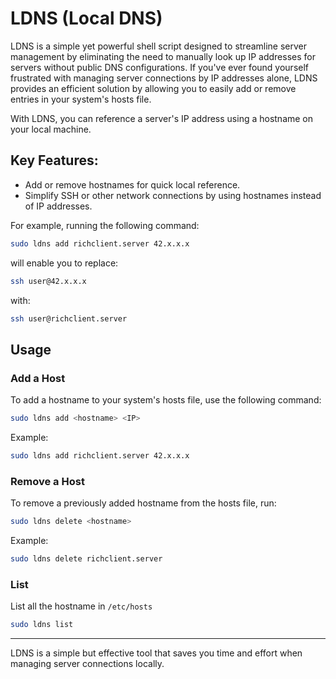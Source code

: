 
# LDNS (Local DNS)

LDNS is a simple yet powerful shell script designed to streamline server management by eliminating the need to manually look up IP addresses for servers without public DNS configurations. If you've ever found yourself frustrated with managing server connections by IP addresses alone, LDNS provides an efficient solution by allowing you to easily add or remove entries in your system's hosts file.

With LDNS, you can reference a server's IP address using a hostname on your local machine.

## Key Features:
- Add or remove hostnames for quick local reference.
- Simplify SSH or other network connections by using hostnames instead of IP addresses.
  
For example, running the following command:

```bash
sudo ldns add richclient.server 42.x.x.x
```

will enable you to replace:

```bash
ssh user@42.x.x.x
```

with:

```bash
ssh user@richclient.server
```

## Usage

### Add a Host
To add a hostname to your system's hosts file, use the following command:

```bash
sudo ldns add <hostname> <IP>
```

Example:

```bash
sudo ldns add richclient.server 42.x.x.x
```

### Remove a Host
To remove a previously added hostname from the hosts file, run:

```bash
sudo ldns delete <hostname>
```

Example:

```bash
sudo ldns delete richclient.server
```

### List

List all the hostname in `/etc/hosts`

```sh
sudo ldns list
```


---

LDNS is a simple but effective tool that saves you time and effort when managing server connections locally.
